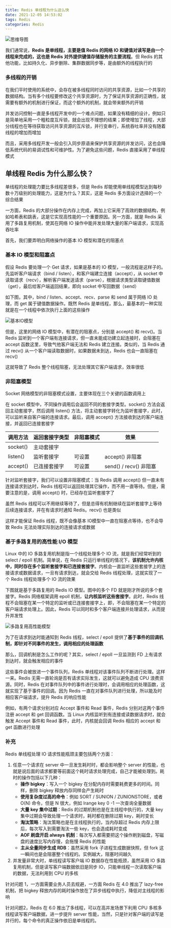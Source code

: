```yaml
---
title: Redis 单线程为什么这么快
date: 2021-12-05 14:53:02
tags: Redis
categories: Redis
---
```


![思维导图](Redis-单线程为什么这么快/思维导图.png)



我们通常说，**Redis 是单线程，主要是值 Redis 的网络 IO 和键值对读写是由一个线程来完成的，这也是 Redis 对外提供键值存储服务的主要流程**。但 Redis 的其他功能，比如持久化、异步删除、集群数据同步等，是由额外的线程执行的



### 多线程的开销



在我们平时使用的系统中，会存在被多线程同时访问的共享资源，比如一个共享的数据结构。当有多个线程要修改这个共享资源时，为了保证共享资源的正确性，就需要有额外的机制进行保证，而这个额外的机制，就会带来额外的开销



并发访问控制一直是多线程开发中的一个难点问题，如果没有精细的设计，例如只是简单地采用一个粗粒度互斥锁，就会出现不理想的结果；即使增加了线程，大部分线程也在等待获取访问共享资源的互斥锁，并行变串行，系统吞吐率并没有随着线程的增加而增加



而且，采用多线程开发一般会引入同步原语来保护共享资源的并发访问，这也会降低系统代码的易调试性和可维护性。为了避免这些问题，Redis 直接采用了单线程模式



## 单线程 Redis 为什么那么快？



单线程的处理能力要比多线程差很多，但是 Redis 却能使用单线程模型达到每秒数十万级别的处理能力，这是为什么？其实，这是 Redis 多方面设计选择的一个综合结果



一方面，Redis 的大部分操作在内存上完成，再加上它采用了高效的数据结构，例如哈希表和跳表，这是它实现高性能的一个重要原因。另一方面，就是 Redis 采用了多路复用机制，使其在网络 IO 操作中能并发处理大量的客户端请求，实现高吞吐率



首先，我们要弄明白网络操作的基本 IO 模型和潜在的阻塞点



### 基本 IO 模型和阻塞点



假设 Redis 要处理一个 Get 请求，如果是基本的 IO 模型，一般流程是这样子的。先监听客户端请求（bind / listen），和客户端建立连接（accept），从 socket 中读取请求（recv），解析客户端发送请求（parse），根据请求类型读取键值数据（get），最后给客户端返回结果，即向 socket 中写回数据（send）



如下图，其中，bind / listen、accept、recv、parse 和 send 属于网络 IO 处理，而 get 属于键值数据操作。既然 Redis 是单线程，那么，最基本的一种实现就是在一个线程中依次执行上面的这些操作



![基本IO模型](Redis-单线程为什么这么快/基本IO模型.png)



但是，这里的网络 IO 模型中，有潜在的阻塞点，分别是 accept() 和 recv()。当 Redis 监听到一个客户端有连接请求，但一直未能成功建立起连接时，会阻塞在 accept 函数这里，导致气他客户端无法和 Redis 建立连接。类似的，当 Redis 通过 recv() 从一个客户端读取数据时，如果数据未到达，Redis 也会一直阻塞在 recv()



这就导致了 Redis 整个线程阻塞，无法处理其它客户端请求，效率很低



### 非阻塞模型



Socket 网络模型的非阻塞模式设置，主要体现在三个关键的函数调用上



在 socket 模型中，不同操作调用后会返回不同的套接字类型。socket() 方法会返回主动套接字，然后调用 listen() 方法，将主动套接字转化为监听套接字，此时，可以监听来自客户端的连接请求。最后，调用 accept() 方法接收到达的客户端连接，并返回已连接套接字



| 调用方法 | 返回套接字类型 | 非阻塞模式 | 效果                   |
| -------- | -------------- | ---------- | ---------------------- |
| socket() | 主动套接字     |            |                        |
| listen() | 监听套接字     | 可设置     | accept() 非阻塞        |
| accept() | 已连接套接字   | 可设置     | send() / recv() 非阻塞 |



针对监听套接字，我们可以设置非阻塞模式：当 Redis 调用 accept() 但一直未有连接请求到达时，Redis 线程可以返回处理其它操作，而不用一直等待。但是，需要注意的是，调用 accept() 时，已经存在监听套接字了



虽然 Redis 线程可以不用继续等待了，但是总得有机制继续在监听套接字上等待后续连接请求，并在有请求时通知 Redis。recv() 也是类似



这样才能保证 Redis 线程，既不会像基本 IO模型中一直在阻塞点等待，也不会导致 Redis 无法处理实际到达的连接请求或数据



### 基于多路复用的高性能 I/O 模型



Linux 中的 IO 多路复用机制是指一个线程处理多个 IO 流，就是我们经常听到的 select / epoll 机制。简单说，在 Redis 只运行单线程的情况下，**该机制允许内核中，同时存在多个监听套接字和已连接套接字**。内核会一直监听这些套接字上的连接请求或数据请求，一旦有请求到达，就会交给 Redis 线程处理，这就实现了一个 Redis 线程处理多个 IO 流的效果



下图就是基于多路复用的 Redis IO 模型。图中的多个 FD 就是刚才所说的多个套接字。Redis 网络框架调用 epoll 机制，**让内核监听这些套接字**。此时，Redis 线程不会阻塞在某一个特定的监听或已连接套接字上，即，不会阻塞在某一个特定的客户端请求处理上。因此，Redis 可以同时和多个客户端连接并处理请求，从而提升并发性



![多路复用高性能模型](Redis-单线程为什么这么快/多路复用高性能模型.png)



为了在请求到达时能通知到 Redis 线程，select / epoll 提供了**基于事件的回调机制，即针对不同事件的发生，调用相应的处理函数**



那么，回调机制是怎么工作的呢？其实，select / epoll 一旦监测到 FD 上有请求到达时，就会触发相应的事件



这些事件会被放进一个事件队列，Redis 单线程对该事件队列不断进行处理。这样一来。Redis 无需一直轮询是否有请求实际发生，这就可以避免造成 CPU 浪费资源。同时，Redis 在对事件队列中的事件进行处理时，会调用相应的处理函数，这就实现了基于事件的回调。因为 Redis 一直在对事件队列进行处理，所以能及时相应客户端请求，提升 Redis 的响应性能



例如，有两个请求分别对应 Accept 事件和 Read 事件，Redis 分别对这两个事件注册 accept 和 get 回调函数。当 Linux 内核监听到有连接或读数据请求时，就会触发 Accept 事件和 Read 事件，此时，内核就会回调 Redis 相应的 accept 和 get 函数进行处理



### 补充



Redis 单线程处理 IO 请求性能瓶颈主要包括两个方面：



1. 任意一个请求在 server 中一旦发生耗时时，都会影响整个 server 的性能，也就是说后面的请求都要等前面这个耗时请求处理完成，自己才能被处理到。耗时的操作包括以下几种：
   - **操作 bigkey**：写入一个 bigkey 在分配内存时需要耗费更多的时间。同样，删除 bigkey 释放内存同样会产生耗时
   - **使用复杂度过高的命令**：例如 SORT / SUNION / ZUNIONSTORE，或者 O(N) 命令，但是 N 很大，例如 lrange key 0 -1 一次查询全量数据
   - **大量 key 集中过期**：Redis 的过期机制也是在主线程中执行的，大量 key 集中过期会导致处理一个请求时，耗时都在删除过期 key，耗时变长
   - **淘汰策略**：淘汰策略也是在主线程执行的，当内存超过 Redis 内存上限后，每次写入到需要淘汰一些 key，也会造成耗时变成
   - **AOF 刷盘开启 always 机制**：每次写入都需要把这个操作刷到磁盘，写磁盘的速度比写内存慢，会拖慢 Redis 的性能
   - **主从全量同步生成 RDB**：虽然采用 fork 子进程生成数据快照，但 fork 这一瞬间也是会阻塞整个线程的。实例越大，阻塞时间越久
2. 并发量非常大时，单线程读写客户端 IO 数据存在性能瓶颈，虽然采用 IO 多路复用机制，但是读写客户端数据依旧是同步 IO，只能单线程一次读取客户端的数据，无法利用到 CPU 的多核



针对问题 1，一方面需要业务人员去规避，一方面 Redis 在 4.0 推出了 lazy-free 机制，把 bigkey 释放内存的耗时操作放在了异步线程中执行，降低对主线程的影响



针对问题2，Redis 在 6.0 推出了多线程，可以在高并发场景下利用 CPU 多核多线程读写客户端数据，进一步提升 server 性能，当然，只是针对客户端的读写是并行的，每个命令的真正操作依旧是单线程的。

